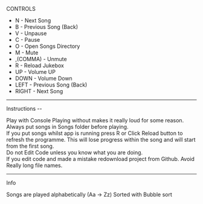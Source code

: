 CONTROLS

* N - Next Song
* B - Previous Song (Back)
* V - Unpause
* C - Pause
* O - Open Songs Directory
* M - Mute
* ,(COMMA) - Unmute
* R - Reload Jukebox
* UP - Volume UP
* DOWN - Volume Down
* LEFT - Previous Song (Back)
* RIGHT - Next Song

-----------------------------------------------------------------------------------------------------------------------
Instructions --

Play with Console
Playing without makes it really loud for some reason.  
Always put songs in Songs folder before playing.  
If you put songs whilst app is running press R or Click Reload button to refresh the programme.
This will lose progress within the song and will start from the first song.  
Do not Edit Code unless you know what you are doing.  
If you edit code and made a mistake redownload project from Github.
Avoid Really long file names.  

-----------------------------------------------------------------------------------------------------------------------

Info

Songs are played alphabetically (Aa -> Zz)
Sorted with Bubble sort
